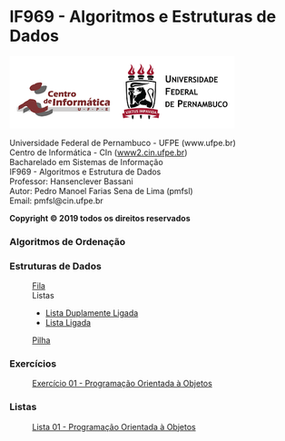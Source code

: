 # IF969 - Algoritmos e Estruturas de Dados
<img src='https://github.com/pedrosena138/IF969-Algoritmos-e-Estrutura-de-Dados/blob/master/logo.png'>
<p>
  Universidade Federal de Pernambuco - UFPE (www.ufpe.br) <br>
  Centro de Informática - CIn (<a href="https://www2.cin.ufpe.br/">www2.cin.ufpe.br</a>) <br>
  Bacharelado em Sistemas de Informação <br>
  IF969 - Algoritmos e Estrutura de Dados <br>
  Professor: Hansenclever Bassani <br>
  Autor: Pedro Manoel Farias Sena de Lima (pmfsl) <br>
  Email: pmfsl@cin.ufpe.br
</p>

<p><strong>Copyright © 2019 todos os direitos reservados</strong></p>

<dl>
  <dt><h3> Algoritmos de Ordenação </h3></dt>
  <dt><h3> Estruturas de Dados </h3></dt>
    <dd> 
      <a href='https://github.com/pedrosena138/IF969-Algoritmos-e-Estrutura-de-Dados/blob/master/Estruturas-de-Dados/fila.py'> Fila </a> 
    </dd>
    <dd>
      Listas 
      <ul>
        <li> <a href='https://github.com/pedrosena138/IF969-Algoritmos-e-Estrutura-de-Dados/blob/master/Estruturas-de-Dados/lista-duplamente-ligada.py'> Lista Duplamente Ligada</a> </li>
        <li> <a href='https://github.com/pedrosena138/IF969-Algoritmos-e-Estrutura-de-Dados/blob/master/Estruturas-de-Dados/lista-ligada.py'> Lista Ligada</a></li>
      </ul>
    </dd>
    <dd> 
      <a href='https://github.com/pedrosena138/IF969-Algoritmos-e-Estrutura-de-Dados/blob/master/Estruturas-de-Dados/pilha.py'> Pilha </a>
    </dd>
  <dt><h3> Exercícios </h3></dt>
  <dd> 
    <a href='https://github.com/pedrosena138/IF969-Algoritmos-e-Estrutura-de-Dados/blob/master/Exercicios/01'> Exercício 01 - Programação Orientada à Objetos</a>
  </dd>

  <dt><h3> Listas </h3></dt>
  <dd>
    <a href='https://github.com/pedrosena138/IF969-Algoritmos-e-Estrutura-de-Dados/tree/master/Listas/01'> Lista 01 - Programação Orientada à Objetos</a></li>
  </dd>
</dl>



